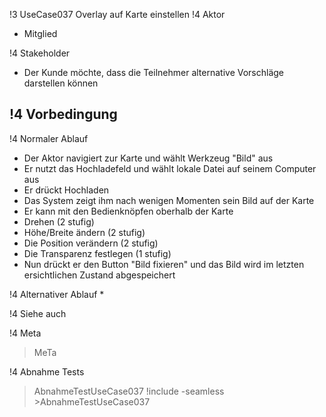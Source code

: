 !3 UseCase037 Overlay auf Karte einstellen
!4 Aktor
 * Mitglied

!4 Stakeholder
 * Der Kunde möchte, dass die Teilnehmer alternative Vorschläge darstellen können

!4 Vorbedingung
--

!4 Normaler Ablauf
 * Der Aktor navigiert zur Karte und wählt Werkzeug "Bild" aus
 * Er nutzt das Hochladefeld und wählt lokale Datei auf seinem Computer aus
 * Er drückt Hochladen
 * Das System zeigt ihm nach wenigen Momenten sein Bild auf der Karte
 * Er kann mit den Bedienknöpfen oberhalb der Karte
  * Drehen (2 stufig)
  * Höhe/Breite ändern (2 stufig)
  * Die Position verändern (2 stufig)
  * Die Transparenz festlegen (1 stufig)
 * Nun drückt er den Button "Bild fixieren" und das Bild wird im letzten ersichtlichen Zustand abgespeichert


!4 Alternativer Ablauf
 * 

!4 Siehe auch

!4 Meta
>MeTa

!4 Abnahme Tests
>AbnahmeTestUseCase037
!include -seamless >AbnahmeTestUseCase037
